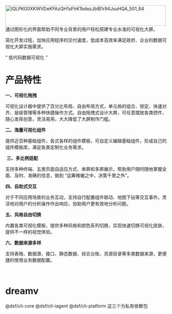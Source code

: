 <img width="501" height="64" alt="lQLPKG0XKWVDeKFAzQH1sFhK1bdezJblB1r94JsuHQA_501_64" src="https://github.com/user-attachments/assets/210999e5-c8cc-439b-a33a-d0b21ee0dd10" />

<br>
通过图形化的界面帮助不同专业背景的用户轻松搭建专业水准的可视化大屏。

简化开发过程，加快应用程序的交付速度，低成本高效率满足政府、企业的数据可视化大屏实施需求。

“ 低代码数据可视化 ”

# **产品特性**

**一、可视化拖拽**<br>

可视化设计器中提供了百分比布局、自由布局方式，单元格的组合、锁定、快速对齐、层级管理等多种快捷操作方式。自由拖拽式设计大屏，可任意摆放各类控件，随心发挥创意，灵活易用，大大降低了大屏制作门槛。


**二、海量可视化组件**<br>

提供近百种基础组件，各式各样的组件模板，可自定义编辑基础组件，形成自己的组件模板库，满足各类定制化业务需求。

﻿
**三、多比例适配**<br>

支持多种终端、五类页面自适应方式、单屏和多屏展示，帮助用户随时随地掌握全面、及时、准确的信息，做到 “运筹帷幄之中，决策千里之外”。


**四、自助式交互**<br>

对于不同应用场景的业务互动，支持自行配置组件联动、地图下钻等交互事件。灵活地对用户的分析操作作出响应，协助用户更有效地分析问题。


**五、风格自由切换**<br>

内置各类可视化模板，提供多种风格和颜色系列切换，实现快速切换可视化皮肤，提供不一样的视觉体验。


**六、数据来源多样**<br>

支持表格、数据源、接口、静态数据、综合台账、资源目录等多类数据来源，更便捷的使用业务数据配置。

﻿



# dreamv
@dsf/cli-core
@dsf/cli-iagent
@dsf/cli-platform
这三个为私有依赖包
